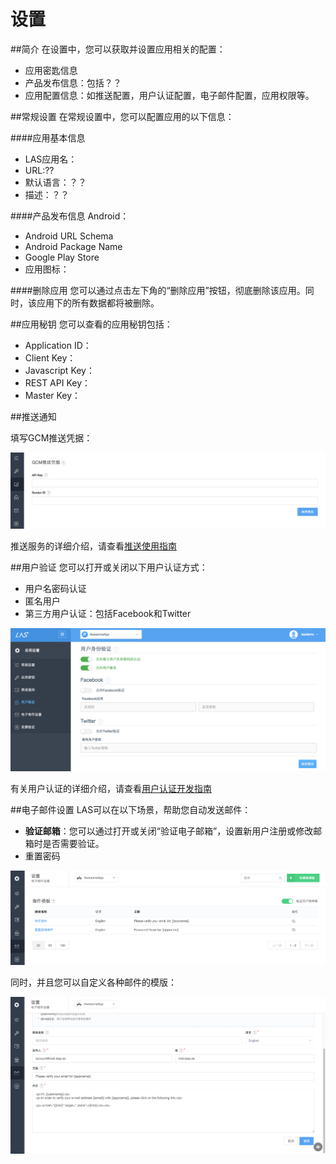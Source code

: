 # 设置
##简介
在设置中，您可以获取并设置应用相关的配置：

* 应用密匙信息
* 产品发布信息：包括？？
* 应用配置信息：如推送配置，用户认证配置，电子邮件配置，应用权限等。

##常规设置
在常规设置中，您可以配置应用的以下信息：

####应用基本信息
* LAS应用名：
* URL:??
* 默认语言：？？
* 描述：？？

####产品发布信息
Android：

* Android URL Schema
* Android Package Name
* Google Play Store
* 应用图标：

####删除应用
您可以通过点击左下角的“删除应用”按钮，彻底删除该应用。同时，该应用下的所有数据都将被删除。

##应用秘钥
您可以查看的应用秘钥包括：

* Application ID：
* Client Key：
* Javascript Key：
* REST API Key：
* Master Key：

##推送通知

填写GCM推送凭据：

![imgSTPush.png](../../../images/imgSTPush.png)


推送服务的详细介绍，请查看[推送使用指南](..)

##用户验证
您可以打开或关闭以下用户认证方式：

* 用户名密码认证
* 匿名用户
* 第三方用户认证：包括Facebook和Twitter

![imgSTAuth.png](../../../images/imgSTAuth.png)

有关用户认证的详细介绍，请查看[用户认证开发指南](..)

##电子邮件设置
LAS可以在以下场景，帮助您自动发送邮件：
* **验证邮箱**：您可以通过打开或关闭“验证电子邮箱”，设置新用户注册或修改邮箱时是否需要验证。
* 重置密码

![imgSTEmail.png](../../../images/imgSTEmail.png)

同时，并且您可以自定义各种邮件的模版：

![imgSTEmailTemplate.png](../../../images/imgSTEmailTemplate.png)






